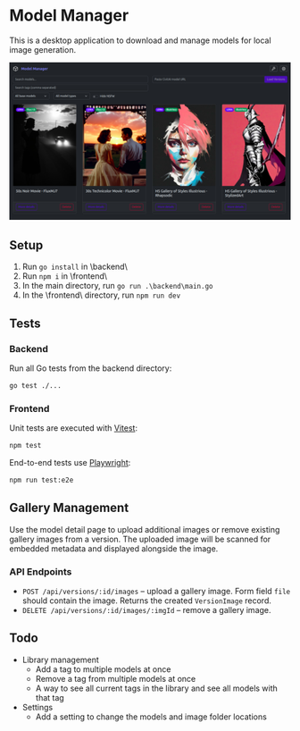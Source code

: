 # Model Manager
This is a desktop application to download and manage models for local image generation.

![Application preview screenshot](homepage-preview.png)

## Setup
1. Run `go install` in \backend\
2. Run `npm i` in \frontend\
3. In the main directory, run `go run .\backend\main.go`
4. In the \frontend\ directory, run `npm run dev`

## Tests
### Backend
Run all Go tests from the backend directory:

```sh
go test ./...
```

### Frontend
Unit tests are executed with [Vitest](https://vitest.dev/):

```sh
npm test
```

End-to-end tests use [Playwright](https://playwright.dev/):

```sh
npm run test:e2e
```

## Gallery Management
Use the model detail page to upload additional images or remove existing gallery
images from a version. The uploaded image will be scanned for embedded metadata
and displayed alongside the image.

### API Endpoints
- `POST /api/versions/:id/images` – upload a gallery image. Form field `file`
  should contain the image. Returns the created `VersionImage` record.
- `DELETE /api/versions/:id/images/:imgId` – remove a gallery image.

## Todo
- Library management
    - Add a tag to multiple models at once
    - Remove a tag from multiple models at once
    - A way to see all current tags in the library and see all models with that tag
- Settings
    - Add a setting to change the models and image folder locations
